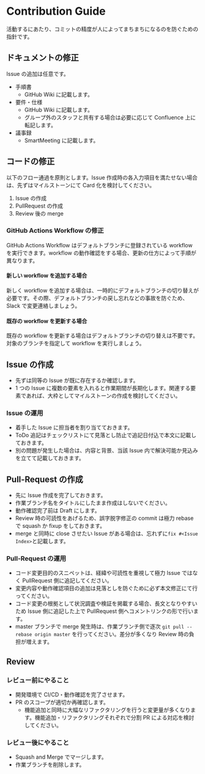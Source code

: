 # Contribution Guide

活動するにあたり、コミットの精度が人によってまちまちになるのを防ぐための指針です。

## ドキュメントの修正

Issue の追加は任意です。

- 手順書
  - GitHub Wiki に記載します。
- 要件・仕様
  - GitHub Wiki に記載します。
  - グループ外のスタッフと共有する場合は必要に応じて Confluence 上に転記します。
- 議事録
  - SmartMeeting に記載します。

## コードの修正

以下のフロー通過を原則とします。Issue 作成時の各入力項目を満たせない場合は、先ずはマイルストーンにて Card 化を検討してください。

1. Issue の作成
1. PullRequest の作成
1. Review 後の merge

### GitHub Actions Workflow の修正

GitHub Actions Workflow はデフォルトブランチに登録されている workflow を実行できます。workflow の動作確認をする場合、更新の仕方によって手順が異なります。

#### 新しい workflow を追加する場合

新しく workflow を追加する場合は、一時的にデフォルトブランチの切り替えが必要です。その際、デフォルトブランチの戻し忘れなどの事故を防ぐため、 Slack で変更連絡しましょう。

#### 既存の workflow を更新する場合

既存の workflow を更新する場合はデフォルトブランチの切り替えは不要です。対象のブランチを指定して workflow を実行しましょう。

## Issue の作成

- 先ずは同等の Issue が既に存在するか確認します。
- 1 つの Issue に複数の要素を入れると作業期間が長期化します。関連する要素であれば、大枠としてマイルストーンの作成を検討してください。

### Issue の運用

- 着手した Issue に担当者を割り当てておきます。
- ToDo 追記はチェックリストにて見落とし防止で追記日付込で本文に記載しておきます。
- 別の問題が発生した場合は、内容と背景、当該 Issue 内で解決可能か見込みを立てて記載しておきます。

## Pull-Request の作成

- 先に Issue 作成を完了しておきます。
- 作業ブランチ名をタイトルにしたまま作成はしないでください。
- 動作確認完了前は Draft にします。
- Review 時の可読性をあげるため、誤字脱字修正の commit は極力 rebase で squash か fixup をしておきます。
- merge と同時に close させたい Issue がある場合は、忘れずに`fix #<Issue Index>`と記載します。

### Pull-Request の運用

- コード変更目的のスニペットは、経緯や可読性を重視して極力 Issue ではなく PullRequest 側に追記してください。
- 変更内容や動作確認項目の追加は見落としを防ぐために必ず本文修正にて行ってください。
- コード変更の根拠として状況調査や検証を掲載する場合、長文となりやすいため Issue 側に追記した上で PullRequest 側へコメントリンクの形で行います。
- master ブランチで merge 発生時は、作業ブランチ側で逐次 `git pull --rebase origin master` を行ってください。差分が多くなり Review 時の負担が増えます。

## Review

### レビュー前にやること

- 開発環境で CI/CD・動作確認を完了させます。
- PR のスコープが適切か再確認します。
  - 機能追加と同時に大幅なリファクタリングを行うと変更量が多くなります。機能追加・リファクタリングそれぞれで分割 PR による対応を検討してください。

### レビュー後にやること

- Squash and Merge でマージします。
- 作業ブランチを削除します。
